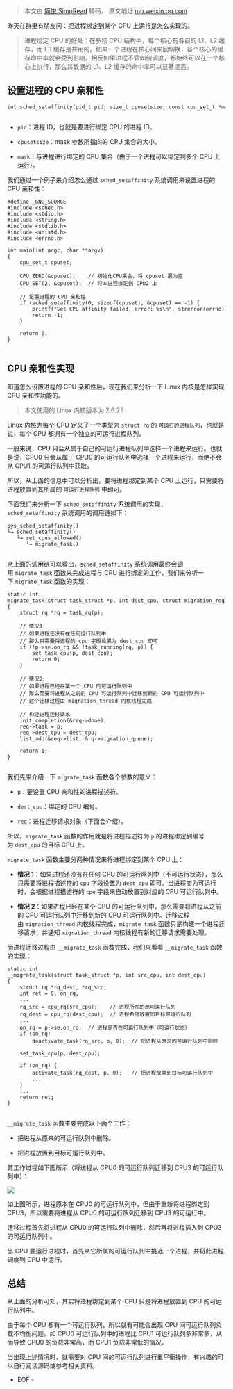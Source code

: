 > 本文由 [简悦 SimpRead](http://ksria.com/simpread/) 转码， 原文地址 [mp.weixin.qq.com](https://mp.weixin.qq.com/s?__biz=MzAxODI5ODMwOA==&mid=2666555687&idx=2&sn=b51f69dbd935753bcfda3087f685f5d2&chksm=80dcad8cb7ab249ae12407335c31efa937b53098d636a2ccf0dedbdeee438bfe94dcc5c2fb52&scene=21#wechat_redirect)

昨天在群里有朋友问：把进程绑定到某个 CPU 上运行是怎么实现的。

> 进程绑定 CPU 的好处：在多核 CPU 结构中，每个核心有各自的 L1、L2 缓存，而 L3 缓存是共用的。如果一个进程在核心间来回切换，各个核心的缓存命中率就会受到影响。相反如果进程不管如何调度，都始终可以在一个核心上执行，那么其数据的 L1、L2 缓存的命中率可以显著提高。

设置进程的 CPU 亲和性
-------------

```
int sched_setaffinity(pid_t pid, size_t cpusetsize, const cpu_set_t *mask);


```

*   `pid`：进程 ID，也就是要进行绑定 CPU 的进程 ID。
    
*   `cpusetsize`：mask 参数所指向的 CPU 集合的大小。
    
*   `mask`：与进程进行绑定的 CPU 集合（由于一个进程可以绑定到多个 CPU 上运行）。
    

我们通过一个例子来介绍怎么通过 `sched_setaffinity` 系统调用来设置进程的 CPU 亲和性：

```
#define _GNU_SOURCE
#include <sched.h>
#include <stdio.h>
#include <string.h>
#include <stdlib.h>
#include <unistd.h>
#include <errno.h>

int main(int argc, char **argv)
{
    cpu_set_t cpuset;

    CPU_ZERO(&cpuset);    // 初始化CPU集合，将 cpuset 置为空
    CPU_SET(2, &cpuset);  // 将本进程绑定到 CPU2 上

    // 设置进程的 CPU 亲和性
    if (sched_setaffinity(0, sizeof(cpuset), &cpuset) == -1) {
        printf("Set CPU affinity failed, error: %s\n", strerror(errno));
        return -1; 
    }

    return 0;
}


```

CPU 亲和性实现
---------

知道怎么设置进程的 CPU 亲和性后，现在我们来分析一下 Linux 内核是怎样实现 CPU 亲和性功能的。

> 本文使用的 Linux 内核版本为 2.6.23

Linux 内核为每个 CPU 定义了一个类型为 `struct rq` 的 `可运行的进程队列`，也就是说，每个 CPU 都拥有一个独立的可运行进程队列。

一般来说，CPU 只会从属于自己的可运行进程队列中选择一个进程来运行。也就是说，CPU0 只会从属于 CPU0 的可运行队列中选择一个进程来运行，而绝不会从 CPU1 的可运行队列中获取。

所以，从上面的信息中可以分析出，要将进程绑定到某个 CPU 上运行，只需要将进程放置到其所属的 `可运行进程队列` 中即可。

下面我们来分析一下 `sched_setaffinity` 系统调用的实现，`sched_setaffinity` 系统调用的调用链如下：

```
sys_sched_setaffinity()
└→ sched_setaffinity()
   └→ set_cpus_allowed()
      └→ migrate_task()


```

从上面的调用链可以看出，`sched_setaffinity` 系统调用最终会调用 `migrate_task` 函数来完成进程与 CPU 进行绑定的工作，我们来分析一下 `migrate_task` 函数的实现：

```
static int
migrate_task(struct task_struct *p, int dest_cpu, struct migration_req *req)
{
    struct rq *rq = task_rq(p);

    // 情况1:
    // 如果进程还没有在任何运行队列中
    // 那么只需要将进程的 cpu 字段设置为 dest_cpu 即可
    if (!p->se.on_rq && !task_running(rq, p)) {
        set_task_cpu(p, dest_cpu);
        return 0;
    }

    // 情况2:
    // 如果进程已经在某一个 CPU 的可运行队列中
    // 那么需要将进程从之前的 CPU 可运行队列中迁移到新的 CPU 可运行队列中
    // 这个迁移过程由 migration_thread 内核线程完成

    // 构建进程迁移请求
    init_completion(&req->done);
    req->task = p;
    req->dest_cpu = dest_cpu;
    list_add(&req->list, &rq->migration_queue);

    return 1;
}


```

我们先来介绍一下 `migrate_task` 函数各个参数的意义：

*   `p`：要设置 CPU 亲和性的进程描述符。
    
*   `dest_cpu`：绑定的 CPU 编号。
    
*   `req`：进程迁移请求对象（下面会介绍）。
    

所以，`migrate_task` 函数的作用就是将进程描述符为 `p` 的进程绑定到编号为 `dest_cpu` 的目标 CPU 上。

`migrate_task` 函数主要分两种情况来将进程绑定到某个 CPU 上：

*   **情况 1**：如果进程还没有在任何 CPU 的可运行队列中（不可运行状态），那么只需要将进程描述符的 `cpu` 字段设置为 `dest_cpu` 即可。当进程变为可运行时，会根据进程描述符的 `cpu` 字段来自动放置到对应的 CPU 可运行队列中。
    
*   **情况 2**：如果进程已经在某个 CPU 的可运行队列中，那么需要将进程从之前的 CPU 可运行队列中迁移到新的 CPU 可运行队列中。迁移过程由 `migration_thread` 内核线程完成，`migrate_task` 函数只是构建一个进程迁移请求，并通知 `migration_thread` 内核线程有新的迁移请求需要处理。
    

而进程迁移过程由 `__migrate_task` 函数完成，我们来看看 `__migrate_task` 函数的实现：

```
static int 
__migrate_task(struct task_struct *p, int src_cpu, int dest_cpu)
{
    struct rq *rq_dest, *rq_src;
    int ret = 0, on_rq;
    ...
    rq_src = cpu_rq(src_cpu);    // 进程所在的原可运行队列
    rq_dest = cpu_rq(dest_cpu);  // 进程希望放置的目标可运行队列
    ...
    on_rq = p->se.on_rq;  // 进程是否在可运行队列中（可运行状态）
    if (on_rq)
        deactivate_task(rq_src, p, 0);  // 把进程从原来的可运行队列中删除

    set_task_cpu(p, dest_cpu);

    if (on_rq) {
        activate_task(rq_dest, p, 0);   // 把进程放置到目标可运行队列中
        ...
    }
    ...
    return ret;
}


```

`__migrate_task` 函数主要完成以下两个工作：

*   把进程从原来的可运行队列中删除。
    
*   把进程放置到目标可运行队列中。
    

其工作过程如下图所示（将进程从 CPU0 的可运行队列迁移到 CPU3 的可运行队列中）：

![](https://mmbiz.qpic.cn/mmbiz_png/ciab8jTiab9J5oEMviby6FIfsXqKI3qOrjkc7SAlqWCvWV57ja95IibuxvMjOBjjW6Nwuw2hnZhcK0h0dlOfy6jUng/640?wx_fmt=png)

如上图所示，进程原本在 CPU0 的可运行队列中，但由于重新将进程绑定到 CPU3，所以需要将进程从 CPU0 的可运行队列迁移到 CPU3 的可运行中。

迁移过程首先将进程从 CPU0 的可运行队列中删除，然后再将进程插入到 CPU3 的可运行队列中。

当 CPU 要运行进程时，首先从它所属的可运行队列中挑选一个进程，并将此进程调度到 CPU 中运行。

总结
--

从上面的分析可知，其实将进程绑定到某个 CPU 只是将进程放置到 CPU 的可运行队列中。

由于每个 CPU 都有一个可运行队列，所以就有可能会出现 CPU 间可运行队列负载不均衡问题。如 CPU0 可运行队列中的进程比 CPU1 可运行队列多非常多，从而导致 CPU0 的负载非常高，而 CPU1 负载非常低的情况。

当出现上述情况时，就需要对 CPU 间的可运行队列进行重平衡操作，有兴趣的可以自行阅读源码或参考相关资料。

- EOF -